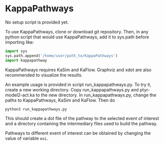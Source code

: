 # KappaPathways

No setup script is provided yet.

To use KappaPathways, clone or download git repository.
Then, in any python script that would use KappaPathways,
add it to sys.path before importing like:

```python
import sys
sys.path.append('/home/user/path_to/KappaPathways')
import kappapathway
```

KappaPathways requires KaSim and KaFlow.
Graphviz and xdot are also recommended to visualize the results.

An example usage is provided in script run_kappapathways.py.
To try it, create a new working directory.
Copy run_kappapathways.py and ptyr-model2-act.ka to the new directory.
In run_kappapathways.py, change the paths to KappaPathways, KaSim and KaFlow.
Then do

```
python3 run_kappapathways.py
```

This should create a dot file of the pathway to the selected event of interest
and a directory containing the intermediary files used to build the pathway.

Pathways to different event of interest can be obtained by changing the value of
variable `eoi`.

